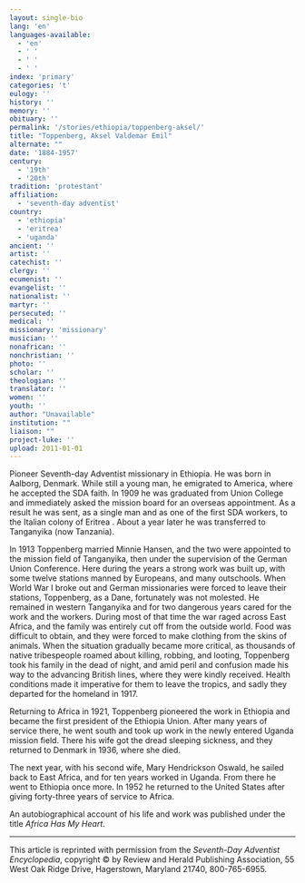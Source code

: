 ```yaml
---
layout: single-bio
lang: 'en'
languages-available:
  - 'en'
  - ' '
  - ' '
  - ' '
index: 'primary'
categories: 't'
eulogy: ''
history: ''
memory: ''
obituary: ''
permalink: '/stories/ethiopia/toppenberg-aksel/'
title: "Toppenberg, Aksel Valdemar Emil"
alternate: ""
date: '1884-1957'
century:
  - '19th'
  - '20th'
tradition: 'protestant'
affiliation:
  - 'seventh-day adventist'
country:
  - 'ethiopia'
  - 'eritrea'
  - 'uganda'
ancient: ''
artist: ''
catechist: ''
clergy: ''
ecumenist: ''
evangelist: ''
nationalist: ''
martyr: ''
persecuted: ''
medical: ''
missionary: 'missionary'
musician: ''
nonafrican: ''
nonchristian: ''
photo: ''
scholar: ''
theologian: ''
translator: ''
women: ''
youth: ''
author: "Unavailable"
institution: ""
liaison: ""
project-luke: ''
upload: 2011-01-01
---
```




Pioneer Seventh-day Adventist missionary in Ethiopia. He was born in Aalborg, Denmark. While still a young man, he emigrated to America, where he accepted the SDA faith. In 1909 he was graduated from Union College and immediately asked the mission board for an overseas appointment. As a result he was sent, as a single man and as one of the first SDA workers, to the Italian colony of Eritrea
. About a year later he was transferred to Tanganyika (now Tanzania).

In 1913 Toppenberg married Minnie Hansen, and the two were appointed to the mission field of Tanganyika, then under the supervision of the German Union Conference. Here during the years a strong work was built up, with some twelve stations manned by Europeans, and many outschools. When World War I broke out and German missionaries were forced to leave their stations, Toppenberg, as a Dane, fortunately was not molested. He remained in western Tanganyika and for two dangerous years cared for the work and the workers. During most of that time the war raged across East Africa, and the family was entirely cut off from the outside world. Food was difficult to obtain, and they were forced to make clothing from the skins of animals. When the situation gradually became more critical, as thousands of native tribespeople roamed about killing, robbing, and looting, Toppenberg took his family in the dead of night, and amid peril and confusion made his way to the advancing British lines, where they were kindly received. Health conditions made it imperative for them to leave the tropics, and sadly they departed for the homeland in 1917.

Returning to Africa in 1921, Toppenberg pioneered the work in Ethiopia and became the first president of the Ethiopia Union. After many years of service there, he went south and took up work in the newly entered Uganda mission field. There his wife got the dread sleeping sickness, and they returned to Denmark in 1936, where she died.

The next year, with his second wife, Mary Hendrickson Oswald, he sailed back to East Africa, and for ten years worked in Uganda. From there he went to Ethiopia once more. In 1952 he returned to the United States after giving forty-three years of service to Africa.

An autobiographical account of his life and work was published under the title *Africa Has My Heart*.

---

This article is reprinted with permission from the *Seventh-Day Adventist Encyclopedia*, copyright &copy; by Review and Herald Publishing Association, 55 West Oak Ridge Drive, Hagerstown, Maryland 21740, 800-765-6955.
